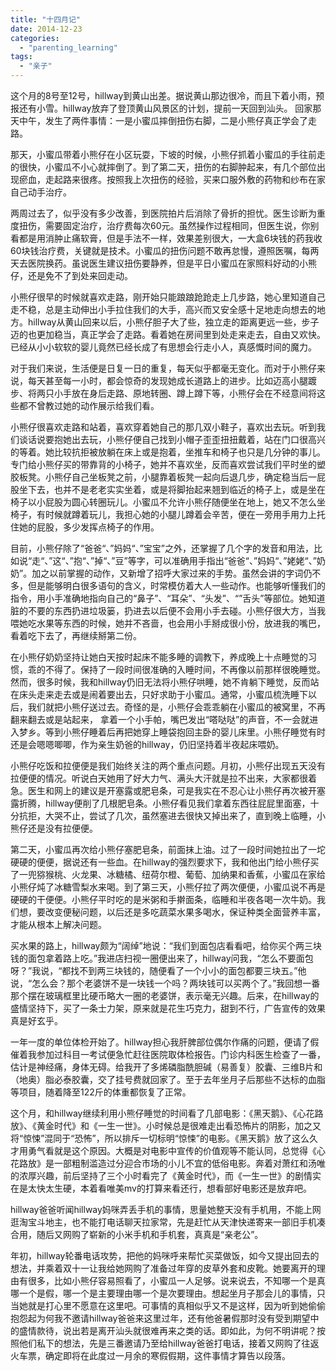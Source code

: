```yaml
---
title: "十四月记"
date: 2014-12-23
categories: 
  - "parenting_learning"
tags: 
  - "亲子"
---
```


这个月的8号至12号，hillway到黄山出差。据说黄山那边很冷，而且下着小雨，预报还有小雪。hillway放弃了登顶黄山风景区的计划，提前一天回到汕头。 回家那天中午，发生了两件事情：一是小蜜瓜摔倒扭伤右脚，二是小熊仔真正学会了走路。

那天，小蜜瓜带着小熊仔在小区玩耍，下坡的时候，小熊仔抓着小蜜瓜的手往前走的很快，小蜜瓜不小心就摔倒了。到了第二天，扭伤的右脚肿起来，有几个部位出现瘀血，走起路来很疼。按照我上次扭伤的经验，买来口服外敷的药物和纱布在家自己动手治疗。

两周过去了，似乎没有多少改善，到医院拍片后消除了骨折的担忧。医生诊断为重度扭伤，需要固定治疗，治疗费每次60元。虽然操作过程相同，但医生说，你别看都是用消肿止痛软膏，但是手法不一样，效果差别很大，一大盒6块钱的药我收60块钱治疗费，关键就是技术。小蜜瓜的扭伤问题不敢再怠慢，遵照医嘱，每两天去医院换药。虽说医生建议扭伤要静养，但是平日小蜜瓜在家照料好动的小熊仔，还是免不了到处来回走动。

小熊仔很早的时候就喜欢走路，刚开始只能踉踉跄跄走上几步路，她心里知道自己走不稳，总是主动伸出小手拉住我们的大手，高兴而又安全感十足地走向想去的地方。hillway从黄山回来以后，小熊仔胆子大了些，独立走的距离更远一些，步子迈的也更加稳当，真正学会了走路。看着她在房间里到处走来走去，自由又欢快。已经从小小软软的婴儿竟然已经长成了有思想会行走小人，真感慨时间的魔力。

对于我们来说，生活便是日复一日的重复，每天似乎都毫无变化。而对于小熊仔来说，每天甚至每一小时，都会惊奇的发现她成长道路上的进步。比如迈高小腿踱步、将两只小手放在身后走路、原地转圈、蹲上蹲下等，小熊仔会在不经意间将这些都不曾教过她的动作展示给我们看。

小熊仔很喜欢走路和站着，喜欢穿着她自己的那几双小鞋子，喜欢出去玩。听到我们谈话说要抱她出去玩，小熊仔便自己找到小帽子歪歪扭扭戴着，站在门口很高兴的等着。她比较抗拒被放躺在床上或是抱着，坐推车和椅子也只是几分钟的事儿。专门给小熊仔买的带靠背的小椅子，她并不喜欢坐，反而喜欢尝试我们平时坐的塑胶板凳。小熊仔自己坐板凳之前，小腿靠着板凳一起向后退几步，确定稳当后一屁股坐下去，也并不是老老实实坐着，或是将脚抬起来翘到临近的椅子上，或是坐在椅子以小屁股为圆心转圈玩儿。小蜜瓜不允许小熊仔随便坐在地上，她又不怎么坐椅子，有时候就蹲着玩儿，我担心她的小腿儿蹲着会辛苦，便在一旁用手用力上托住她的屁股，多少发挥点椅子的作用。

目前，小熊仔除了“爸爸“、”妈妈“、”宝宝”之外，还掌握了几个字的发音和用法，比如说“走“、”这“、”抱“、”掉“、”豆”等字，可以准确用手指出“爸爸“、”妈妈“、”姥姥“、”奶奶”。加之以前掌握的动作，又新增了招呼大家过来的手势。虽然会讲的字词仍不多，但是能够明白很多语句的含义，时常模仿着大人一些动作。也能够听懂我们的指令，用小手准确地指向自己的“鼻子”、“耳朵”、“头发”、“”舌头”等部位。她知道脏的不要的东西扔进垃圾篓，扔进去以后便不会用小手去碰。小熊仔很大方，当我喂她吃水果等东西的时候，她并不吝啬，也会用小手掰成很小份，放进我的嘴巴，看着吃下去了，再继续掰第二份。

在小熊仔奶奶坚持让她白天按时起床不能多睡的调教下，养成晚上十点睡觉的习惯，乖的不得了。保持了一段时间很准确的入睡时间，不再像以前那样很晚睡觉。然而，很多时候，我和hillway仍旧无法将小熊仔哄睡，她不肯躺下睡觉，反而站在床头走来走去或是闹着要出去，只好求助于小蜜瓜。通常，小蜜瓜梳洗睡下以后，我们就把小熊仔送过去。奇怪的是，小熊仔会乖乖躺在小蜜瓜的被窝里，不再翻来翻去或是站起来， 拿着一个小手帕，嘴巴发出“嗒哒哒”的声音，不一会就进入梦乡。等到小熊仔睡着后再把她穿上睡袋抱回主卧的婴儿床里。小熊仔睡觉有时还是会嗯嗯唧唧，作为亲生奶爸的hillway，仍旧坚持着半夜起床喂奶。

小熊仔吃饭和拉便便是我们始终关注的两个重点问题。月初，小熊仔出现五天没有拉便便的情况。听说白天她用了好大力气、满头大汗就是拉不出来，大家都很着急。医生和网上的建议是开塞露或肥皂条，可是我实在不忍心让小熊仔再次被开塞露折腾，hillway便削了几根肥皂条。小熊仔看见我们拿着东西往屁屁里面塞，十分抗拒，大哭不止，尝试了几次，虽然塞进去很快又掉出来了，直到晚上临睡，小熊仔还是没有拉便便。

第二天，小蜜瓜再次给小熊仔塞肥皂条，前面抹上油。过了一段时间她拉出了一坨硬硬的便便，据说还有一些血。在hillway的强烈要求下，我和他出门给小熊仔买了一兜猕猴桃、火龙果、冰糖橘、纽荷尔橙、葡萄、加纳果和香蕉，小蜜瓜在家给小熊仔炖了冰糖雪梨水来喝。到了第三天，小熊仔拉了两次便便，小蜜瓜说不再是硬硬的干便便。小熊仔平时吃的是米粥和手擀面条，临睡和半夜各喝一次牛奶。我们想，要改变便秘问题，以后还是多吃蔬菜水果多喝水，保证种类全面营养丰富，才能从根本上解决问题。

买水果的路上，hillway颇为“阔绰”地说：“我们到面包店看看吧，给你买个两三块钱的面包拿着路上吃。”我进店扫视一圈便出来了，hillway问我，“怎么不要面包呀？”我说，“都找不到两三块钱的，随便看了一个小小的面包都要三块五。”他说，“怎么会？那个老婆饼不是一块钱一个吗？两块钱可以买两个了。”我回想一番那个摆在玻璃框里比硬币略大一圈的老婆饼，表示毫无兴趣。后来，在hillway的盛情坚持下，买了一条士力架，原来就是花生巧克力，甜到不行，广告宣传的效果真是好玄乎。

一年一度的单位体检开始了。hillway担心我肝脾部位偶尔作痛的问题，便请了假催着我参加过科目一考试便急忙赶往医院取体检报告。门诊内科医生检查了一番，估计是神经痛，身体无碍。给我开了多烯磷脂酰胆碱（易善复）胶囊、三维B片和（地奥）脂必泰胶囊，交了挂号费就回家了。至于去年坐月子后那些不达标的血脂等项目，随着降至122斤的体重都恢复了正常。

这个月，和hillway继续利用小熊仔睡觉的时间看了几部电影：《黑天鹅》、《心花路放》、《黄金时代》和《一生一世》。小时候总是很难走出看恐怖片的阴影，加之又将“惊悚”混同于“恐怖”，所以排斥一切标明“惊悚”的电影。《黑天鹅》放了这么久才用勇气看就是这个原因。大概是对电影中宣传的价值观等不能认同，总觉得《心花路放》是一部粗制滥造过分迎合市场的小儿不宜的低俗电影。奔着对萧红和汤唯的浓厚兴趣，前后坚持了三个小时看完了《黄金时代》，而《一生一世》的剧情实在是太快太生硬，本着看唯美mv的打算来看还行，想看部好电影还是放弃吧。

hillway爸爸听闻hillway妈咪弄丢手机的事情，思量她整天没有手机用，不能上网逛淘宝斗地主，也不能打电话聊天拉家常，先是赶忙从天津快递寄来一部旧手机凑合用，随后又网购了崭新的小米手机和手机套，真真是“亲老公”。

年初，hillway轮番电话攻势，把他的妈咪呼来帮忙买菜做饭，如今又提出回去的想法，并乘着双十一让我给她网购了准备过年穿的皮草外套和皮靴。她要离开的理由有很多，比如小熊仔容易照看了，小蜜瓜一人足够。说来说去，不知哪一个是真哪一个是假，哪一个是主要理由哪一个是次要理由。想起坐月子那会儿的事情，只当她就是打心里不愿意在这里吧。可事情的真相似乎又不是这样，因为听到她偷偷抱怨起为何我不邀请hillway爸爸来这里过年，还有他爸暑假那时没有受到期望中的盛情款待，说出若是离开汕头就很难再来之类的话。即如此，为何不明讲呢？按照他们私下的想法，先是三番邀请乃至给hillway爸爸打电话，接着又网购了往返火车票，确定即将在此度过一月余的寒假假期，这件事情才算告以段落。
